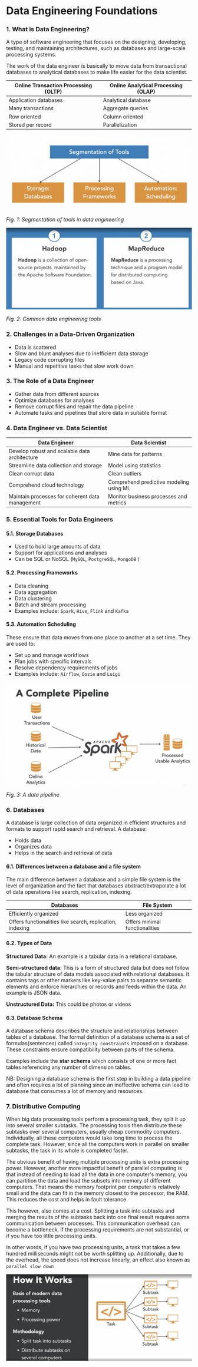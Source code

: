 # Data Engineering Foundations

### 1. What is Data Engineering?

A type of software engineering that focuses on the designing, developing, testing, and maintaining architectures, such
as databases and large-scale processing systems.

The work of the data engineer is basically to move data from transactional databases to analytical databases to make
life easier for the data scientist.

| Online Transaction Processing (OLTP) | Online Analytical Processing (OLAP) |
|--------------------------------------|-------------------------------------|
| Application databases                | Analytical database                 |
| Many transactions                    | Aggregate queries                   |
| Row oriented                         | Column oriented                     |
| Stored per record                    | Parallelization                     |

![img.png](img.png)

_Fig. 1: Segmentation of tools in data engineering_

![img_1.png](img_1.png)

_Fig. 2: Common data engineering tools_

### 2. Challenges in a Data-Driven Organization

- Data is scattered
- Slow and blunt analyses due to inefficient data storage
- Legacy code corrupting files
- Manual and repetitive tasks that slow work down

### 3. The Role of a Data Engineer

- Gather data from different sources
- Optimize databases for analyses
- Remove corrupt files and repair the data pipeline
- Automate tasks and pipelines that store data in suitable format

### 4. Data Engineer vs. Data Scientist

| Data Engineer                                   | Data Scientist                          |
|-------------------------------------------------|-----------------------------------------|
| Develop robust and scalable data architecture   | Mine data for patterns                  |
| Streamline data collection and storage          | Model using statistics                  |
| Clean corrupt data                              | Clean outliers                          |
| Comprehend cloud technology                     | Comprehend predictive modeling using ML |
| Maintain processes for coherent data management | Monitor business processes and metrics  |

### 5. Essential Tools for Data Engineers

#### 5.1. Storage Databases

- Used to hold large amounts of data
- Support for applications and analyses
- Can be SQL or NoSQL (`MySQL`, `PostgreSQL`, `MongoDB` )

#### 5.2. Processing Frameworks

- Data cleaning
- Data aggregation
- Data clustering
- Batch and stream processing
- Examples include: `Spark`, `Hive`, `Flink` and `Kafka`

#### 5.3. Automation Scheduling

These ensure that data moves from one place to another at a set time. They are used to:

- Set up and manage workflows
- Plan jobs with specific intervals
- Resolve dependency requirements of jobs
- Examples include: `Airflow`, `Oozie` and `Luigi`

![img_2.png](img_2.png)

_Fig. 3: A data pipeline_

### 6. Databases

A database is large collection of data organized in efficient structures and formats to support rapid search and
retrieval. A database:

- Holds data
- Organizes data
- Helps in the search and retrieval of data

#### 6.1. Differences between a database and a file system

The main difference between a database and a simple file system is the level of organization and the fact that
databases abstract/extrapolate a lot of data operations like search, replication, indexing.

| Databases                                                 | File System                    |
|-----------------------------------------------------------|--------------------------------|
| Efficiently organized                                     | Less organized                 |
| Offers functionalities like search, replication, indexing | Offers minimal functionalities |

#### 6.2. Types of Data

**Structured Data:**  An example is a tabular data in a relational database.

**Semi-structured data:**  This is a form of structured data but does not follow the tabular structure of data models
associated with relational databases. It contains tags or other markers like key-value pairs to separate semantic
elements and enforce hierarchies or records and feeds within the data. An example is JSON data.

**Unstructured Data:** This could be photos or videos

#### 6.3. Database Schema

A database schema describes the structure and relationships between tables of a database. The formal definition of a
database schema is a set of formulas(sentences) called `integrity constraints` imposed on a database. These constraints
ensure compatibility between parts of the schema.

Examples include the **star schema** which consists of one or more fact tables referencing any number of dimension
tables.

NB: Designing a database schema is the first step in building a data pipeline and often requires a lot of planning since
an ineffective schema can lead to database that consumes a lot of memory and resources.

### 7. Distributive Computing

When big data processing tools perform a processing task, they split it up into several smaller subtasks. The processing
tools then distribute these subtasks over several computers, usually cheap commodity computers. Individually, all these
computers would take long time to process the complete task. However, since all the computers work in parallel on
smaller subtasks, the task in its whole is completed faster.

The obvious benefit of having multiple processing units is extra processing power. However, another more impactful
benefit of parallel computing is that instead of needing to load all the data in one computer's memory, you can
partition the data and load the subsets into memory of different computers. That means the memory footprint per computer
is relatively small and the data can fit in the memory closest to the processor, the RAM. This reduces the cost and
helps in fault tolerance.

This however, also comes at a cost. Splitting a task into subtasks and merging the results of the subtasks back into one
final result requires some communication between processes. This communication overhead can become a bottleneck, if the
processing requirements are not substantial, or if you have too little processing units.

In other words, if you have two processing units, a task that takes a few hundred milliseconds might not be worth
splitting up. Additionally, due to the overhead, the speed does not increase linearly, an effect also known
as `parallel slow down`

![img_3.png](img_3.png)



